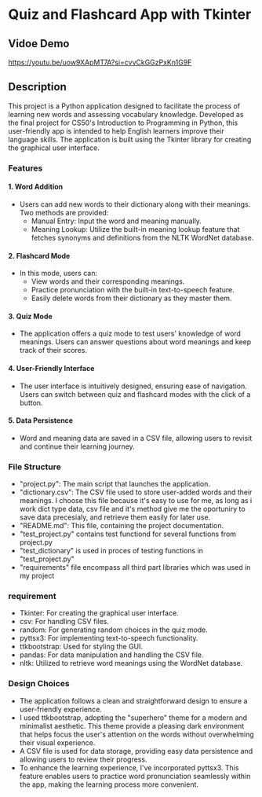 # Quiz and Flashcard App with Tkinter

## Vidoe Demo
https://youtu.be/uow9XApMT7A?si=cvvCkGGzPxKn1G9F 

## Description

This project is a Python application designed to facilitate the process of learning new words and assessing vocabulary knowledge. Developed as the final project for CS50's Introduction to Programming in Python, this user-friendly app is intended to help English learners improve their language skills. The application is built using the Tkinter library for creating the graphical user interface.

### Features

#### 1. Word Addition
- Users can add new words to their dictionary along with their meanings. Two methods are provided:
  - Manual Entry: Input the word and meaning manually.
  - Meaning Lookup: Utilize the built-in meaning lookup feature that fetches synonyms and definitions from the NLTK WordNet database.

#### 2. Flashcard Mode
- In this mode, users can:
  - View words and their corresponding meanings.
  - Practice pronunciation with the built-in text-to-speech feature.
  - Easily delete words from their dictionary as they master them.

#### 3. Quiz Mode
- The application offers a quiz mode to test users' knowledge of word meanings. Users can answer questions about word meanings and keep track of their scores.

#### 4. User-Friendly Interface
- The user interface is intuitively designed, ensuring ease of navigation. Users can switch between quiz and flashcard modes with the click of a button.

#### 5. Data Persistence
- Word and meaning data are saved in a CSV file, allowing users to revisit and continue their learning journey.

### File Structure

- "project.py": The main script that launches the application.
- "dictionary.csv": The CSV file used to store user-added words and their meanings. I choose this file because it's easy to use for me, as long as i work dict type 
data, csv file and it's method give me the oportuniry to save data precesialy, and retrieve them easily for later use. 
- "README.md": This file, containing the project documentation.
- "test_project.py" contains test functiond for several functions from project.py 
- "test_dictionary" is used in proces of testing functions in "test_project.py"
- "requirements" file encompass all third part libraries which was used in my project


### requirement

- Tkinter: For creating the graphical user interface.
- csv: For handling CSV files.
- random: For generating random choices in the quiz mode.
- pyttsx3: For implementing text-to-speech functionality.
- ttkbootstrap: Used for styling the GUI.
- pandas: For data manipulation and handling the CSV file.
- nltk: Utilized to retrieve word meanings using the WordNet database.


### Design Choices

- The application follows a clean and straightforward design to ensure a user-friendly experience.
- I used ttkbootstrap, adopting the "superhero" theme for a modern and minimalist aesthetic. This theme provide a pleasing dark environment that helps focus the user's attention on the words without overwhelming their visual experience.
- A CSV file is used for data storage, providing easy data persistence and allowing users to review their progress.
- To enhance the learning experience, I've incorporated pyttsx3. This feature enables users to practice word pronunciation seamlessly within the app, making the learning process more convenient.

